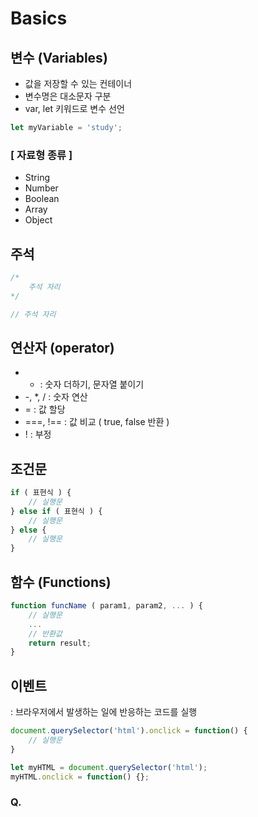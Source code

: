 # Basics
## 변수 (Variables)
- 값을 저장할 수 있는 컨테이너
- 변수명은 대소문자 구분
- var, let 키워드로 변수 선언
```jsx
let myVariable = 'study';
```

### [ 자료형 종류 ]
- String
- Number
- Boolean
- Array
- Object

## 주석
```jsx
/*
	주석 자리
*/

// 주석 자리
```

## 연산자 (operator)
- + : 숫자 더하기, 문자열 붙이기
- -, *, / : 숫자 연산
- = : 값 할당
- ===, !== : 값 비교 ( true, false 반환 )
- ! : 부정

## 조건문
```jsx
if ( 표현식 ) {
	// 실행문
} else if ( 표현식 ) {
	// 실행문
} else {
	// 실행문
}
```

## 함수 (Functions)
```jsx
function funcName ( param1, param2, ... ) {
	// 실행문
	...
	// 반환값
	return result;
}
```

## 이벤트     
: 브라우저에서 발생하는 일에 반응하는 코드를 실행

```jsx
document.querySelector('html').onclick = function() {
    // 실행문
}
```

```jsx
let myHTML = document.querySelector('html');
myHTML.onclick = function() {};
```

### Q. <script> 요소를 HTML 파일의 맨 아래쪽 근처에 두는 이유?
HTML은 파일 내에 나타나는 순서대로 브라우저에 로드(load)되기 때문입니다.      
만약 자바스크립트가 먼저 로드되고 자신의 아래 쪽에 있는 HTML에 영향을 준다고 하면, 영향을 줄 HTML 보다 먼저 자바스크립트가 로드되기 때문에 작동하지 않을 것입니다.     
따라서, HTML 페이지의 맨 아래쪽 근처에 자바스크립트를 두는 것이 최고의 전략입니다.
